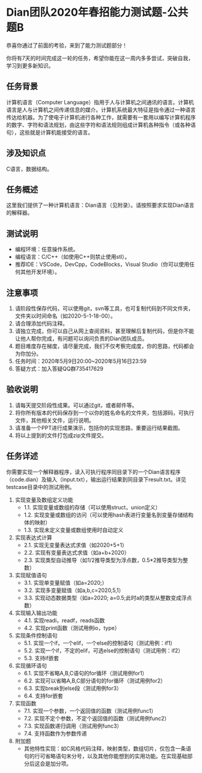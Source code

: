 # Dian团队2020年春招能力测试题-公共题B
恭喜你通过了前面的考验，来到了能力测试题部分！

你将有7天的时间完成这一轮的任务，希望你能在这一周内多多尝试，突破自我，学习到更多新知识。

## 任务背景
计算机语言（Computer Language）指用于人与计算机之间通讯的语言。计算机语言是人与计算机之间传递信息的媒介。计算机系统最大特征是指令通过一种语言传达给机器。为了使电子计算机进行各种工作，就需要有一套用以编写计算机程序的数字、字符和语法规划，由这些字符和语法规则组成计算机各种指令（或各种语句），这些就是计算机能接受的语言。

## 涉及知识点
C语言，数据结构。

## 任务概述
这里我们提供了一种计算机语言：Dian语言（见附录）。请按照要求实现Dian语言的解释器。

## 测试说明
+ 编程环境：任意操作系统。
+ 编程语言：C/C++（如使用C++则禁止使用stl）。
+ 推荐IDE：VSCode，DevCpp，CodeBlocks，Visual Studio（你可以使用任何其他开发环境）。

## 注意事项
1. 请阶段性保存代码，可以使用git，svn等工具，也可复制代码到不同文件夹，文件夹以时间命名（如2020-5-1-18-00）。
2. 请合理添加代码注释。
3. 请独立完成，你可以自己从网上查阅资料，甚至理解后复制代码，但是你不能让他人帮你完成，有问题可以询问负责的Dian团队成员。
4. 题目难度存在梯度，请尽量完成，我们不仅考察完成度，你的思路，代码都会为你加分。
5. 任务时间：2020年5月9日20:00~2020年5月16日23:59
6. 答疑方式：加入答疑QQ群735417629

## 验收说明
1. 请每天提交阶段性成果。可以通过git，或者邮件等。
2. 将你所有版本的代码保存到一个以你的姓名命名的文件夹，包括源码，可执行文件，其他相关文件，运行说明。
3. 请准备一个PPT进行成果演示，包括你的实现思路，重要运行结果截图。
4. 将以上提到的文件打包成zip文件提交。

## 任务详述
你需要实现一个解释器程序，读入可执行程序同目录下的一个Dian语言程序（code.dian）及输入（input.txt），输出运行结果到同目录下result.txt。详见testcase目录中的测试用例。
1. 实现变量及数组定义功能
    + 1.1. 实现变量或数组的存储（可以使用struct，union定义）
    + 1.2. 实现变量或数组的访问（可以使用hash表进行变量名到变量存储结构体的映射）
    + 1.3. 实现未定义变量或数组使用时自动定义
2. 实现表达式计算
    + 2.1. 实现无变量表达式求值（如2020+5+1）
    + 2.2. 实现有变量表达式求值（如a+b+2020）
    + 2.3. 实现类型自动推导（如1/2推导类型为浮点数，0.5*2推导类型为整数）
3. 实现赋值语句
    + 3.1. 实现单变量赋值（如a=2020;）
    + 3.2. 实现多变量赋值（如a,b,c=2020,5,1）
    + 3.3. 实现动态数据类型（如a=2020; a=0.5;此时a的类型从整数变成浮点数）
4. 实现输入输出功能
    + 4.1. 实现readi，readf，reads函数
    + 4.2. 实现print函数（测试用例io，type）
5. 实现条件控制语句
    + 5.1. 实现一个if，一个elif，一个else的控制语句（测试用例：if1）
    + 5.2. 实现一个if，不定的elif，可选else的控制语句（测试用例：if2）
    + 5.3. 支持if嵌套
6. 实现循环语句
    + 6.1. 实现不省略A,B,C语句的for循环（测试用例for1）
    + 6.2. 实现可以省略A,B,C部分语句的for循环（测试用例for2）
    + 6.3. 实现break到else段（测试用例for3）
    + 6.4. 支持for嵌套
7. 实现函数
    + 7.1. 实现一个参数，一个返回值的函数（测试用例func1）
    + 7.2. 实现不定个参数，不定个返回值的函数（测试用例func2）
    + 7.3. 实现函数递归调用（测试用例func3）
    + 7.4. 支持函数作为参数传递
8. 附加题
    + 其他特性实现：如C风格代码注释，映射类型，数组切片，仅包含一条语句的行可省略语句末分号，以及其他你能想到的实用功能。在实现基础部分后这会是加分项。

